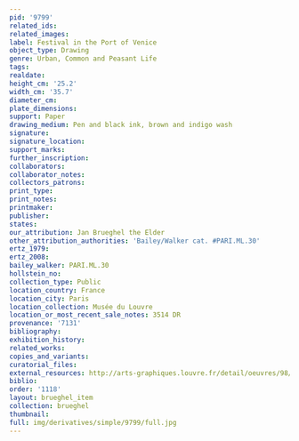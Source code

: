 ```yaml
---
pid: '9799'
related_ids: 
related_images: 
label: Festival in the Port of Venice
object_type: Drawing
genre: Urban, Common and Peasant Life
tags: 
realdate: 
height_cm: '25.2'
width_cm: '35.7'
diameter_cm: 
plate_dimensions: 
support: Paper
drawing_medium: Pen and black ink, brown and indigo wash
signature: 
signature_location: 
support_marks: 
further_inscription: 
collaborators: 
collaborator_notes: 
collectors_patrons: 
print_type: 
print_notes: 
printmaker: 
publisher: 
states: 
our_attribution: Jan Brueghel the Elder
other_attribution_authorities: 'Bailey/Walker cat. #PARI.ML.30'
ertz_1979: 
ertz_2008: 
bailey_walker: PARI.ML.30
hollstein_no: 
collection_type: Public
location_country: France
location_city: Paris
location_collection: Musée du Louvre
location_or_most_recent_sale_notes: 3514 DR
provenance: '7131'
bibliography: 
exhibition_history: 
related_works: 
copies_and_variants: 
curatorial_files: 
external_resources: http://arts-graphiques.louvre.fr/detail/oeuvres/98/537622-Fete-dans-le-port-de-Venise
biblio: 
order: '1118'
layout: brueghel_item
collection: brueghel
thumbnail: 
full: img/derivatives/simple/9799/full.jpg
---
```

